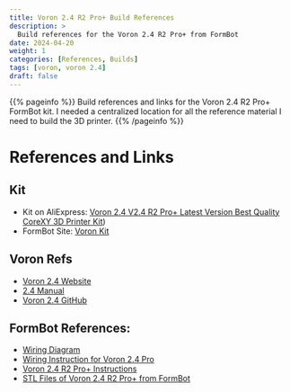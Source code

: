 ```yaml
---
title: Voron 2.4 R2 Pro+ Build References
description: >
  Build references for the Voron 2.4 R2 Pro+ from FormBot
date: 2024-04-20
weight: 1
categories: [References, Builds]
tags: [voron, voron 2.4]
draft: false
---
```


{{% pageinfo %}}
Build references and links for the Voron 2.4 R2 Pro+ FormBot kit. I needed a centralized location for all the reference material I need to build the 3D printer.
{{% /pageinfo %}}

# References and Links

## Kit

- Kit on AliExpress: [Voron 2.4 V2.4 R2 Pro+ Latest Version Best Quality CoreXY 3D Printer Kit](https://www.aliexpress.us/item/3256803199034766.html?spm=a2g0o.order_list.order_list_main.5.2cfe1802Npe2Rk&gatewayAdapt=glo2usa))
- FormBot Site: [Voron Kit](https://www.formbot3d.com/products/voron-24-r2-pro-corexy-3d-printer-kit-with-m8p-cb1-board-and-canbus-wiring-system?VariantsId=10481)

## Voron Refs

- [Voron 2.4 Website](https://vorondesign.com/voron2.4)
- [2.4 Manual](https://github.com/VoronDesign/Voron-2/raw/Voron2.4/Manual/Assembly_Manual_2.4r2.pdf)
- [Voron 2.4 GitHub](https://github.com/VoronDesign/Voron-2/)

## FormBot References:

- [Wiring Diagram](https://drive.google.com/file/d/1Cq7LWvDv7ZkAo8UH1fZQUC-eRevE1t4u/view?pli=1)
- [Wiring Instruction for Voron 2.4 Pro](https://drive.google.com/file/d/19wdkwaP-MP6JrulkZ-r0Kav1kbvxzPzk/view)
- [Voron 2.4 R2 Pro+ Instructions](https://drive.google.com/file/d/1HAoaRFFA4JQNH5PZTGo-tmtvavjdQbKO/view)
- [STL Files of Voron 2.4 R2 Pro+ from FormBot](https://drive.google.com/file/d/1VGESvXycgMbUvep2g-nsu8e-c_ZA2rYF/view)
